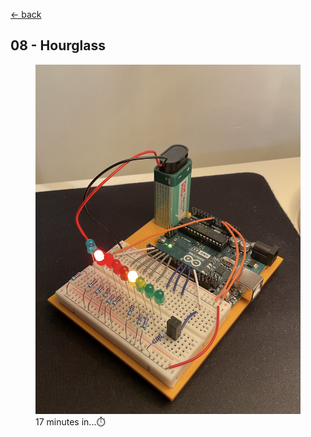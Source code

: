 [<- back](../)

## 08 - Hourglass

<figure>
    <img src="./demo.jpeg" width=600 alt="demo" title="Demo">
    <figcaption>17 minutes in...⏱️</figcaption>
</figure>

